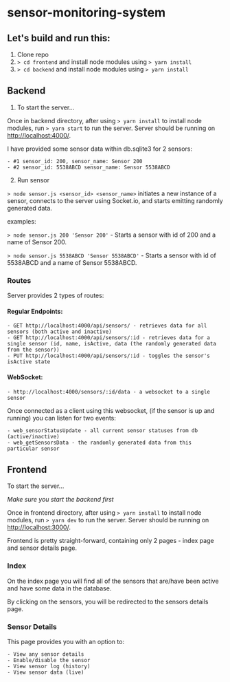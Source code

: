 ﻿# sensor-monitoring-system

## Let's build and run this:

1. Clone repo
2. ```> cd frontend``` and install node modules using ```> yarn install```
3. ```> cd backend``` and install node modules using ```> yarn install```

## Backend

1. To start the server...

Once in backend directory, after using ```> yarn install``` to install node modules, run ```> yarn start``` to run the server. 
Server should be running on [http://localhost:4000/](http://localhost:4000/).

I have provided some sensor data within db.sqlite3 for 2 sensors:
    
    - #1 sensor_id: 200, sensor_name: Sensor 200
    - #2 sensor_id: 5538ABCD sensor_name: Sensor 5538ABCD


2. Run sensor

```> node sensor.js <sensor_id> <sensor_name>``` initiates a new instance of a sensor, connects to the server using Socket.io, and starts emitting randomly generated data.

examples:

 ```> node sensor.js 200 'Sensor 200'``` - Starts a sensor with id of 200 and a name of Sensor 200. 
 
 ```> node sensor.js 5538ABCD 'Sensor 5538ABCD'``` - Starts a sensor with id of 5538ABCD and a name of Sensor 5538ABCD.
 

### Routes

Server provides 2 types of routes:

#### Regular Endpoints:
    
    - GET http://localhost:4000/api/sensors/ - retrieves data for all sensors (both active and inactive)
    - GET http://localhost:4000/api/sensors/:id - retrieves data for a single sensor (id, name, isActive, data (the randomly generated data from the sensor))
    - PUT http://localhost:4000/api/sensors/:id - toggles the sensor's isActive state
  
#### WebSocket:
  
    - http://localhost:4000/sensors/:id/data - a websocket to a single sensor
     
Once connected as a client using this websocket, (if the sensor is up and running) you can listen for two events:
    
    - web_sensorStatusUpdate - all current sensor statuses from db (active/inactive) 
    - web_getSensorsData - the randomly generated data from this particular sensor
     
## Frontend

To start the server...

*Make sure you start the backend first*

Once in frontend directory, after using ```> yarn install``` to install node modules, run ```> yarn dev``` to run the server. 
Server should be running on [http://localhost:3000/](http://localhost:3000/).

Frontend is pretty straight-forward, containing only 2 pages - index page and sensor details page.

### Index

On the index page you will find all of the sensors that are/have been active and have some data in the database. 

By clicking on the sensors, you will be redirected to the sensors details page.

### Sensor Details

This page provides you with an option to:

    - View any sensor details 
    - Enable/disable the sensor
    - View sensor log (history)
    - View sensor data (live)


